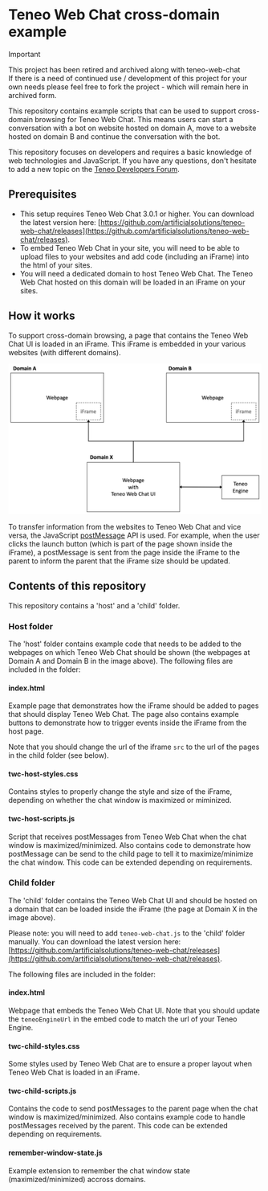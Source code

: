 # Teneo Web Chat cross-domain example

> [!IMPORTANT]
> This project has been retired and archived along with teneo-web-chat  
> If there is a need of continued use / development of this project for your own needs please feel free to fork the project - which will remain here in archived form.

This repository contains example scripts that can be used to support cross-domain browsing for Teneo Web Chat. This means users can start a conversation with a bot on website hosted on domain A, move to a website hosted on domain B and continue the conversation with the bot.

This repository focuses on developers and requires a basic knowledge of web technologies and JavaScript. If you have any questions, don't hesitate to add a new topic on the [Teneo Developers Forum](https://community.teneo.ai/c/developement/teneo-webchat/12).

## Prerequisites
* This setup requires Teneo Web Chat 3.0.1 or higher. You can download the latest version here: [https://github.com/artificialsolutions/teneo-web-chat/releases](https://github.com/artificialsolutions/teneo-web-chat/releases).
* To embed Teneo Web Chat in your site, you will need to be able to upload files to your websites and add code (including an iFrame) into the html of your sites.
* You will need a dedicated domain to host Teneo Web Chat. The Teneo Web Chat hosted on this domain will be loaded in an iFrame on your sites.

## How it works
To support cross-domain browsing, a page that contains the Teneo Web Chat UI is loaded in an iFrame. This iFrame is embedded in your various websites (with different domains).

![Teneo Web Chat loaded in iFrame](host_child.png)

To transfer information from the websites to Teneo Web Chat and vice versa, the JavaScript [postMessage](https://developer.mozilla.org/en-US/docs/Web/API/Window/postMessage) API is used. For example, when the user clicks the launch button (which is part of the page shown inside the iFrame), a postMessage is sent from the page inside the iFrame to the parent to inform the parent that the iFrame size should be updated.

## Contents of this repository
This repository contains a 'host' and a 'child' folder.

### Host folder
The 'host' folder contains example code that needs to be added to the webpages on which Teneo Web Chat should be shown (the webpages at Domain A and Domain B in the image above). The following files are included in the folder:

#### index.html
Example page that demonstrates how the iFrame should be added to pages that should display Teneo Web Chat. The page also contains example buttons to demonstrate how to trigger events inside the iFrame from the host page. 

Note that you should change the url of the iframe `src` to the url of the pages in the child folder (see below).

#### twc-host-styles.css 
Contains styles to properly change the style and size of the iFrame, depending on whether the chat window is maximized or miminized.

#### twc-host-scripts.js
Script that receives postMessages from Teneo Web Chat when the chat window is maximized/minimized. Also contains code to demonstrate how postMessage can be send to the child page to tell it to maximize/minimize the chat window. This code can be extended depending on requirements.

### Child folder
The 'child' folder contains the Teneo Web Chat UI and should be hosted on a domain that can be loaded inside the iFrame (the page at Domain X in the image above). 

Please note: you will need to add `teneo-web-chat.js` to the 'child' folder manually. You can download the latest version here: [https://github.com/artificialsolutions/teneo-web-chat/releases](https://github.com/artificialsolutions/teneo-web-chat/releases).

The following files are included in the folder:

#### index.html
Webpage that embeds the Teneo Web Chat UI. Note that you should update the `teneoEngineUrl` in the embed code to match the url of your Teneo Engine.

#### twc-child-styles.css
Some styles used by Teneo Web Chat are to ensure a proper layout when Teneo Web Chat is loaded in an iFrame.

#### twc-child-scripts.js
Contains the code to send postMessages to the parent page when the chat window is maximized/minimized. Also contains example code to handle postMessages received by the parent. This code can be extended depending on requirements.

#### remember-window-state.js
Example extension to remember the chat window state (maximized/minimized) accross domains.
